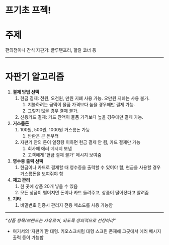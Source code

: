 # 프기초 프젝!

# 주제

편의점이나 간식 자판기: 글루텐프리, 할랄 코너 등

---

# 자판기 알고리즘

1. **결제 방법 선택**
    1. 현금 결제: 천원, 오천원, 만원 지폐 사용 가능. 오만원 지폐는 사용 불가.
        1. 지불하려는 금액이 물품 가격보다 높을 경우에만 결제 가능.
        2. 그렇지 않을 경우 결제 불가.
    2. 신용카드 결제: 카드 잔액이 물품 가격보다 높을 경우에만 결제 가능.
2. **거스름돈**
    1. 100원, 500원, 1000원 거스름돈 가능
        1. 반환은 큰 돈부터
    2. 자판기 안의 돈이 일정량 이하면 현금 결제 안 됨, 카드 결제만 가능
        1. 회사에 에러 메시지 보냄
        2. 고객에게 '현금 결제 불가' 메시지 보여줌
3. **영수증 출력 선택**
    1. 현금이나 카드로 결제할 때 영수증을 출력할 수 있어야 함, 현금을 사용할 경우 거스름돈을 보여줘야 함
4. **재고 관리**
    1. 한 곳에 상품 20개 넣을 수 있음
    2. 모든 상품이 떨어지면 돈이나 카드 돌려주고, 상품이 떨어졌다고 알려줌
5. **기타**
    1. 비밀번호 인증시 관리자 전용 메소드를 사용 가능함

---

*“상품 항목/브랜드는 자유로이, 되도록 창의적으로 선정하라”*

- 여기서의 ‘자판기’란 대형. 키오스크처럼 대형 스크린 존재해 그곳에서 에러 메시지 출력 등이 가능함
